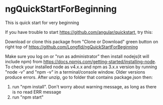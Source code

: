 # ngQuickStartForBeginning
This is quick start for very beginning

If you have trouble to start https://github.com/angular/quickstart, try this:

Download or clone this package from "Clone or Download" green button on right top of https://github.com/Longfld/ngQuickStartForBeginning 

Make sure you log on or "run as administrator"  then install nodejs(it will include npm) from https://docs.npmjs.com/getting-started/installing-node.
To check your installed node as v4.x.x and npm as 3.x.x  version by running "node -v" and "npm -v" in a terminal/console window. Older versions produce errors.
After unzip, go to folder that contains package.json then: 
1. run "npm install". Don't worry about warning message, as long as there is no read ERR message
2. run "npm start"




